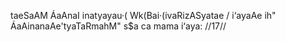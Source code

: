 taeSaAM ÁaAnaI inatyayau·( Wk(Bai·(ivaRizASyatae /
i‘ayaAe ih" ÁaAinanaAe'tyaTaRmahM" s$a ca mama i‘aya: //17//